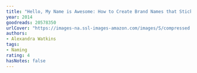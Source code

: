 ```yaml
---
title: "Hello, My Name is Awesome: How to Create Brand Names that Stick"
year: 2014
goodreads: 20578350
urlCover: "https://images-na.ssl-images-amazon.com/images/S/compressed.photo.goodreads.com/books/1396840789i/20578350.jpg"
authors:
- Alexandra Watkins
tags:
- Naming
rating: 4
hasNotes: false
---
```

